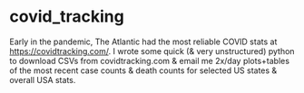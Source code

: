 # covid_tracking
Early in the pandemic, The Atlantic had the most reliable COVID stats at https://covidtracking.com/.  I wrote some quick (& very unstructured) python to download CSVs from covidtracking.com &amp; email me 2x/day plots+tables of the most recent case counts & death counts for selected US states &amp; overall USA stats.
